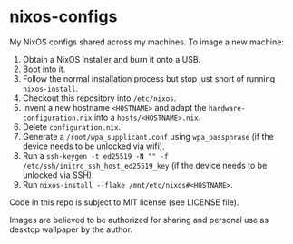 # nixos-configs
My NixOS configs shared across my machines. To image a new machine:
1. Obtain a NixOS installer and burn it onto a USB.
2. Boot into it.
3. Follow the normal installation process but stop just short of running `nixos-install`.
4. Checkout this repository into `/etc/nixos`.
5. Invent a new hostname `<HOSTNAME>` and adapt the `hardware-configuration.nix` into a `hosts/<HOSTNAME>.nix`.
6. Delete `configuration.nix`.
7. Generate a  `/root/wpa_supplicant.conf` using `wpa_passphrase` (if the device needs to be unlocked via wifi).
8. Run a `ssh-keygen -t ed25519 -N "" -f /etc/ssh/initrd_ssh_host_ed25519_key` (if the device needs to be unlocked via SSH).
9. Run `nixos-install --flake /mnt/etc/nixos#<HOSTNAME>`.

Code in this repo is subject to MIT license (see LICENSE file).

Images are believed to be authorized for sharing and personal use as desktop wallpaper by the author.
